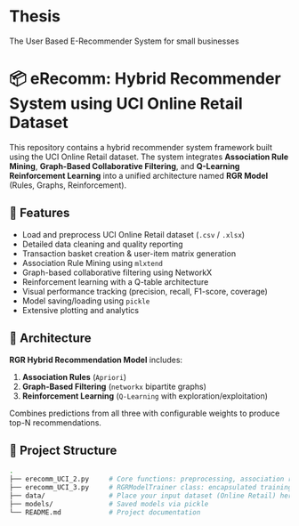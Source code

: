 # Thesis
The User Based E-Recommender System for small businesses
# 📦 eRecomm: Hybrid Recommender System using UCI Online Retail Dataset

This repository contains a hybrid recommender system framework built using the UCI Online Retail dataset. The system integrates **Association Rule Mining**, **Graph-Based Collaborative Filtering**, and **Q-Learning Reinforcement Learning** into a unified architecture named **RGR Model** (Rules, Graphs, Reinforcement).

## 🚀 Features

- Load and preprocess UCI Online Retail dataset (`.csv` / `.xlsx`)
- Detailed data cleaning and quality reporting
- Transaction basket creation & user-item matrix generation
- Association Rule Mining using `mlxtend`
- Graph-based collaborative filtering using NetworkX
- Reinforcement learning with a Q-table architecture
- Visual performance tracking (precision, recall, F1-score, coverage)
- Model saving/loading using `pickle`
- Extensive plotting and analytics

## 🧠 Architecture

**RGR Hybrid Recommendation Model** includes:

1. **Association Rules** (`Apriori`)  
2. **Graph-Based Filtering** (`networkx` bipartite graphs)  
3. **Reinforcement Learning** (`Q-Learning` with exploration/exploitation)  

Combines predictions from all three with configurable weights to produce top-N recommendations.

## 📂 Project Structure

```bash
.
├── erecomm_UCI_2.py     # Core functions: preprocessing, association rules, graphs, Q-learning
├── erecomm_UCI_3.py     # RGRModelTrainer class: encapsulated training/testing routines
├── data/                # Place your input dataset (Online Retail) here
├── models/              # Saved models via pickle
└── README.md            # Project documentation
